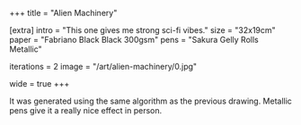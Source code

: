 +++
title = "Alien Machinery"

[extra]
intro = "This one gives me strong sci-fi vibes."
size = "32x19cm"
paper = "Fabriano Black Black 300gsm"
pens = "Sakura Gelly Rolls Metallic"

iterations = 2
image = "/art/alien-machinery/0.jpg"

wide = true
+++

It was generated using the same algorithm as the previous drawing. Metallic pens give it a really nice effect in person.
